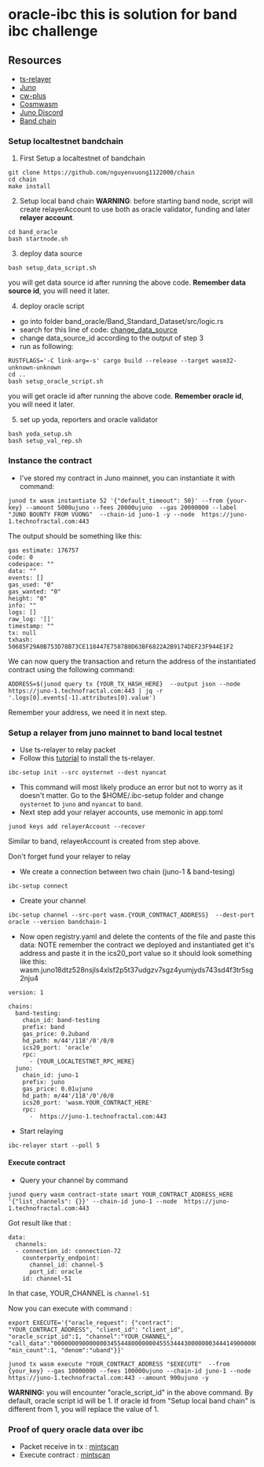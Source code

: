 # oracle-ibc this is solution for band ibc challenge

## Resources
- [ts-relayer](https://github.com/confio/ts-relayer)
- [Juno](https://github.com/CosmosContracts/juno)
- [cw-plus](https://github.com/CosmWasm/cw-plus)
- [Cosmwasm](https://docs.cosmwasm.com/docs/0.14/getting-started/installation/)
- [Juno Discord](https://discord.gg/V9nEY4Ca)
- [Band chain](https://github.com/bandprotocol/chain)

### Setup localtestnet bandchain 
1. First Setup a localtestnet of bandchain
```
git clone https://github.com/nguyenvuong1122000/chain
cd chain
make install
```

2. Setup local band chain
__WARNING__: before starting band node, script will create relayerAccount to use both as oracle validator, funding and later __relayer account__. 

```
cd band_oracle
bash startnode.sh
```

3. deploy data source
```
bash setup_data_script.sh
```

you will get data source id after running the above code. __Remember data source id__, you will need it later. 

4. deploy oracle script
* go into folder band_oracle/Band_Standard_Dataset/src/logic.rs
* search for this line of code:
[change_data_source](change_data_source.png)
* change data_source_id according to the output of step 3
* run as following:
```
RUSTFLAGS='-C link-arg=-s' cargo build --release --target wasm32-unknown-unknown
cd ..
bash setup_oracle_script.sh
```

you will get oracle id after running the above code. __Remember oracle id__, you will need it later. 

5. set up yoda, reporters and oracle validator
```
bash yoda_setup.sh
bash setup_val_rep.sh
```
### Instance the contract
- I've stored my contract in Juno mainnet, you can instantiate it with command:
```
junod tx wasm instantiate 52 '{"default_timeout": 50}' --from {your-key} --amount 5000ujuno --fees 20000ujuno  --gas 20000000 --label "JUNO BOUNTY FROM VUONG"  --chain-id juno-1 -y --node  https://juno-1.technofractal.com:443
```
The output should be something like this:
```
gas estimate: 176757
code: 0
codespace: ""
data: ""
events: []
gas_used: "0"
gas_wanted: "0"
height: "0"
info: ""
logs: []
raw_log: '[]'
timestamp: ""
tx: null
txhash: 50685F29A0B753D78B73CE118447E7587B8D63BF6822A2B9174DEF23F944E1F2
```
We can now query the transaction and return the address of the instantiated contract using the following command:
```
ADDRESS=$(junod query tx {YOUR_TX_HASH_HERE}  --output json --node  https://juno-1.technofractal.com:443 | jq -r '.logs[0].events[-1].attributes[0].value')
```
Remember your address, we need it in next step.

### Setup a relayer from juno mainnet to band local testnet  
- Use ts-relayer to relay packet
- Follow this [tutorial](https://github.com/confio/ts-relayer)  to install the ts-relayer. 
```
ibc-setup init --src oysternet --dest nyancat
```
- This command will most likely produce an error but not to worry as it doesn't matter. Go to the $HOME/.ibc-setup folder and change `oysternet` to `juno` and `nyancat` to `band`. 
- Next step add your relayer accounts, use memonic in app.toml
```
junod keys add relayerAccount --recover
```
Similar to band, relayerAccount is created from step above.

Don't forget fund your relayer to relay

- We create a connection between two chain (juno-1 & band-tesing)
```
ibc-setup connect
```
- Create your channel
```
ibc-setup channel --src-port wasm.{YOUR_CONTRACT_ADDRESS}  --dest-port oracle --version bandchain-1
```
- Now open registry.yaml and delete the contents of the file and paste this data:
NOTE remember the contract we deployed and instantiated get it's address and paste it in the ics20_port value so it should look something like this: wasm.juno18dtz528nsjls4xlsf2p5t37udgzv7sgz4yumjyds743sd4f3tr5sg2nju4

```
version: 1

chains:
  band-testing:
    chain_id: band-testing
    prefix: band
    gas_price: 0.2uband
    hd_path: m/44'/118'/0'/0/0
    ics20_port: 'oracle'
    rpc:
      - {YOUR_LOCALTESTNET_RPC_HERE}
  juno:
    chain_id: juno-1
    prefix: juno
    gas_price: 0.01ujuno
    hd_path: m/44'/118'/0'/0/0
    ics20_port: 'wasm.YOUR_CONTRACT_HERE'
    rpc:
      -  https://juno-1.technofractal.com:443
```
- Start relaying
```
ibc-relayer start --poll 5
```

#### Execute contract
- Query your channel by command
```
junod query wasm contract-state smart YOUR_CONTRACT_ADDRESS_HERE '{"list_channels": {}}' --chain-id juno-1 --node  https://juno-1.technofractal.com:443
```
Got result like that :
```
data:
  channels:
  - connection_id: connection-72
    counterparty_endpoint:
      channel_id: channel-5
      port_id: oracle
    id: channel-51
```
In that case, YOUR_CHANNEL is `channel-51`

Now you can execute with command :
```
export EXECUTE='{"oracle_request": {"contract": "YOUR_CONTRACT_ADDRESS", "client_id": "client_id", "oracle_script_id":1, "channel":"YOUR_CHANNEL", "call_data":"000000090000000345544800000004555344430000000344414900000004555344540000000442555344000000044c494e4b00000003554e49000000045742544300000004434f4d50000000003b9aca00","ask_count":1, "min_count":1, "denom":"uband"}}'

junod tx wasm execute "YOUR_CONTRACT_ADDRESS "$EXECUTE"  --from {your_key} --gas 10000000 --fees 100000ujuno --chain-id juno-1 --node  https://juno-1.technofractal.com:443 --amount 900ujuno -y  
```

__WARNING:__ you will encounter "oracle_script_id" in the above command. By default, oracle script id will be 1. If oracle id from "Setup local band chain" is different from 1, you will replace the value of 1.

### 
### Proof of query oracle data over ibc
- Packet receive in tx : [mintscan](https://www.mintscan.io/juno/txs/0419C27A42844342E56EA82C70D44611E3A2D299808BD523220CD61BDE619778)
- Execute contract : [mintscan](https://www.mintscan.io/juno/txs/E9F4F8C7AA3F8D287D8C199540CF90E25E6A459A8A49E5ACF78FEF93CD7DAB1F)

